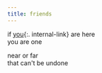 ```yaml
---
title: friends
---
```


if [you](/you){:. internal-link} are here  
you are one  

near or far  
that can't be undone  

